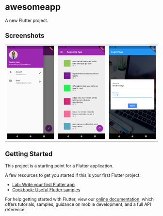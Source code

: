 # awesomeapp

A new Flutter project.

## Screenshots

<table>
<tr>
    <td><img src="img/ss1.png"></td>
    <td><img src="img/ss2.png"></td>
    <td><img src="img/ss3.png"></td>
 </tr>
 </table>

## Getting Started

This project is a starting point for a Flutter application.

A few resources to get you started if this is your first Flutter project:

- [Lab: Write your first Flutter app](https://flutter.dev/docs/get-started/codelab)
- [Cookbook: Useful Flutter samples](https://flutter.dev/docs/cookbook)

For help getting started with Flutter, view our
[online documentation](https://flutter.dev/docs), which offers tutorials,
samples, guidance on mobile development, and a full API reference.
